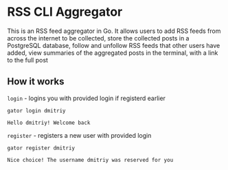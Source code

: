 # RSS CLI Aggregator
This is an RSS feed aggregator in Go. It allows users to add RSS feeds from across the internet to be collected, store the collected posts in a PostgreSQL database, follow and unfollow RSS feeds that other users have added, view summaries of the aggregated posts in the terminal, with a link to the full post

## How it works
`login` - logins you with provided login if registerd earlier

```
gator login dmitriy
```
```
Hello dmitriy! Welcome back
```

`register` - registers a new user with provided login

```
gator register dmitriy
```
```
Nice choice! The username dmitriy was reserved for you
```